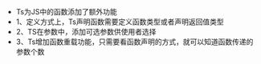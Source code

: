 * Ts为JS中的函数添加了额外功能
* 1、定义方式上，Ts声明函数需要定义函数类型或者声明返回值类型
* 2、TS在参数中，添加可选参数供使用者选择
* 3、Ts增加函数重载功能，只需要看函数声明的方式，就可以知道函数传递的参数个数